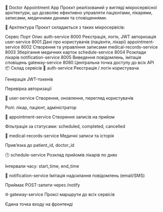 🏥 Doctor Appointment App
Проєкт реалізований у вигляді мікросервісної архітектури, що дозволяє ефективно управляти пацієнтами, лікарями, записами, медичними даними та сповіщеннями.

🧱 Архітектура
Проєкт складається з таких мікросервісів:

Сервіс	Порт	Опис
auth-service	8000	Реєстрація, логін, JWT авторизація
user-service	8001	Дані про користувачів (пацієнти, лікарі)
appointment-service	8002	Створення та управління записами
medical-records-service	8003	Зберігання медичних карток
schedule-service	8004	Розклади лікарів
notification-service	8005	Виведення повідомлень, імітація сповіщень
gateway-service	8080	Центральна точка доступу до всіх API
📦 Склад сервісів
🔐 auth-service
Реєстрація / логін користувача

Генерація JWT-токенів

Перевірка авторизації

👤 user-service
Створення, оновлення, перегляд користувачів

Ролі: лікар, пацієнт, адміністратор

📅 appointment-service
Створення записів на прийом

Фільтрація за статусами: scheduled, completed, cancelled

💊 medical-records-service
Медичні записи та історія

Прив’язка до patient_id, doctor_id

🕒 schedule-service
Розклад прийомів лікарів по днях

Інтервали часу: start_time, end_time

🔔 notification-service
Імітація надсилання повідомлень (email/SMS)

Приймає POST-запити через /notify

🌐 gateway-service
Проксі маршрути до всіх сервісів

Єдина точка входу на фронтенді
